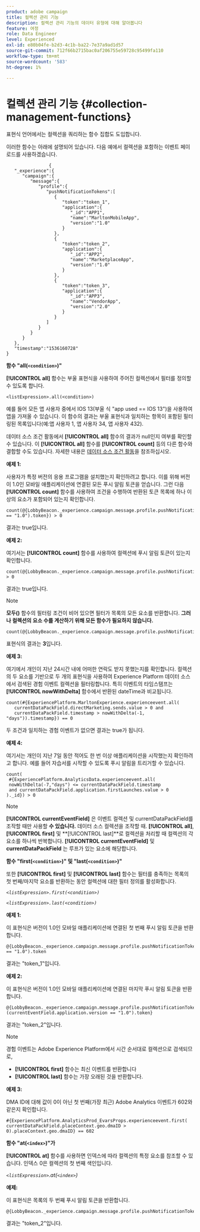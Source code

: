```yaml
---
product: adobe campaign
title: 컬렉션 관리 기능
description: 컬렉션 관리 기능의 데이터 유형에 대해 알아봅니다
feature: 여정
role: Data Engineer
level: Experienced
exl-id: e80b04fe-b2d3-4c1b-ba22-7e37a9ad1d57
source-git-commit: 712f66b2715bac0af206755e59728c95499fa110
workflow-type: tm+mt
source-wordcount: '583'
ht-degree: 1%

---
```


# 컬렉션 관리 기능 {#collection-management-functions}

표현식 언어에서는 컬렉션을 쿼리하는 함수 집합도 도입합니다.

이러한 함수는 아래에 설명되어 있습니다. 다음 예에서 컬렉션을 포함하는 이벤트 페이로드를 사용하겠습니다.

```
                { 
   "_experience":{ 
      "campaign":{ 
         "message":{ 
            "profile":{ 
               "pushNotificationTokens":[ 
                  { 
                     "token":"token_1",
                     "application":{ 
                        "_id":"APP1",
                        "name":"MarltonMobileApp",
                        "version":"1.0"
                     }
                  },
                  { 
                     "token":"token_2",
                     "application":{ 
                        "_id":"APP2",
                        "name":"MarketplaceApp",
                        "version":"1.0"
                     }
                  },
                  { 
                     "token":"token_3",
                     "application":{ 
                        "_id":"APP3",
                        "name":"VendorApp",
                        "version":"2.0"
                     }
                  }
               ]
            }
         }
      }
   },
   "timestamp":"1536160728"
}
```

**함수 &quot;all(`<condition>`)&quot;**

**[!UICONTROL all]** 함수는 부울 표현식을 사용하여 주어진 컬렉션에서 필터를 정의할 수 있도록 합니다.

```
<listExpression>.all(<condition>)
```

예를 들어 모든 앱 사용자 중에서 IOS 13(부울 식 &quot;app used == IOS 13&quot;)을 사용하여 앱을 가져올 수 있습니다. 이 함수의 결과는 부울 표현식과 일치하는 항목이 포함된 필터링된 목록입니다(예:앱 사용자 1, 앱 사용자 34, 앱 사용자 432).

데이터 소스 조건 활동에서 **[!UICONTROL all]** 함수의 결과가 null인지 여부를 확인할 수 있습니다. 이 **[!UICONTROL all]** 함수를 **[!UICONTROL count]** 등의 다른 함수와 결합할 수도 있습니다. 자세한 내용은 [데이터 소스 조건 활동](../building-journeys/condition-activity.md#data_source_condition)을 참조하십시오.

**예제 1:**

사용자가 특정 버전의 응용 프로그램을 설치했는지 확인하려고 합니다. 이를 위해 버전이 1.0인 모바일 애플리케이션에 연결된 모든 푸시 알림 토큰을 얻습니다. 그런 다음 **[!UICONTROL count]** 함수를 사용하여 조건을 수행하여 반환된 토큰 목록에 하나 이상의 요소가 포함되어 있는지 확인합니다.

```
count(@{LobbyBeacon._experience.campaign.message.profile.pushNotificationTokens.all(currentEventField.application.version == "1.0").token}) > 0
```

결과는 true입니다.

**예제 2:**

여기서는 **[!UICONTROL count]** 함수를 사용하여 컬렉션에 푸시 알림 토큰이 있는지 확인합니다.

```
count(@{LobbyBeacon._experience.campaign.message.profile.pushNotificationTokens.all().token}) > 0
```

결과는 true입니다.

<!--Alternatively, you can check if there is no token in the collection:

   ```
   count(@{LobbyBeacon._experience.campaign.message.profile.pushNotificationTokens.all().token}) == 0
   ```

The result will be false.

Here we use the count function in a condition to count the number of push notification tokens in the event.

`count(@{LobbyBeacon._experience.campaign.message.profile.pushNotificationTokens.all().token})`

The result is true.

Note that when the condition in the **all()** function is empty, the filter will return all the elements in the list. Hence, the expression above is equivalent to:

`count(@{LobbyBeacon._experience.campaign.message.profile.pushNotificationTokens.application.name})`

In both cases, the result of the expression is **3**.

A query of experience events recorded on the Adobe Experience Platform may or may not include the current event that triggered the current Journey. This will depend on the relative processing time with which [!DNL Journey Orchestration] sees an event and started evaluating conditions, versus the time it takes for that event to be ingested into the Adobe Experience Platform. For example, when using the .all() syntax to query experience events from the Adobe Experience Platform, we recommend enforcing the exclusion of the current event (by requiring an
earlier timestamp) in order to only consider prior events.-->

>[!NOTE]
>
>**모두()** 함수의 필터링 조건이 비어 있으면 필터가 목록의 모든 요소를 반환합니다. **그러나 컬렉션의 요소 수를 계산하기 위해 모든 함수가 필요하지 않습니다.**


```
count(@{LobbyBeacon._experience.campaign.message.profile.pushNotificationTokens.token})
```

표현식의 결과는 **3**&#x200B;입니다.

**예제 3:**

여기에서 개인이 지난 24시간 내에 어떠한 연락도 받지 못했는지를 확인합니다. 컬렉션의 두 요소를 기반으로 두 개의 표현식을 사용하여 Experience Platform 데이터 소스에서 검색된 경험 이벤트 컬렉션을 필터링합니다. 특히 이벤트의 타임스탬프는 **[!UICONTROL nowWithDelta]** 함수에서 반환된 dateTime과 비교됩니다.

```
count(#{ExperiencePlatform.MarltonExperience.experienceevent.all(
   currentDataPackField.directMarketing.sends.value > 0 and
   currentDataPackField.timestamp > nowWithDelta(-1, "days")).timestamp}) == 0
```

두 조건과 일치하는 경험 이벤트가 없으면 결과는 true가 됩니다.

**예제 4:**

여기서는 개인이 지난 7일 동안 적어도 한 번 이상 애플리케이션을 시작했는지 확인하려고 합니다. 예를 들어 자습서를 시작할 수 있도록 푸시 알림을 트리거할 수 있습니다.

```
count(
 #{ExperiencePlatform.AnalyticsData.experienceevent.all(
 nowWithDelta(-7,"days") <= currentDataPackField.timestamp
 and currentDataPackField.application.firstLaunches.value > 0
)._id}) > 0
```

<!--**"All + Count" example 4:** here we use the count function in a boolean expression to see if there is push notification tokens in the collection.

`count(@{LobbyBeacon._experience.campaign.message.profile.pushNotificationTokens.all().application.name}) > 0`

The result will be:

`true`

Alternatively, you can check if there is NO token in the collection:

`count(@{LobbyBeacon._experience.campaign.message.profile.pushNotificationTokens.all().application.name}) =0`

The result will be:

`false`-->

>[!NOTE]
>
>**[!UICONTROL currentEventField]** 은 이벤트 컬렉션 및 currentDataPackField를 조작할 때만 사용할  **수 있습니다.**
>데이터 소스 컬렉션을 조작할 때. **[!UICONTROL all]**, **[!UICONTROL first]** 및 **[!UICONTROL last]**로 컬렉션을 처리할 때
>컬렉션의 각 요소를 하나씩 반복합니다. **[!UICONTROL currentEventField]** 및  **currentDataPackField**
>는 루프가 있는 요소에 해당합니다.

**함수 &quot;first(`<condition>`)&quot; 및 &quot;last(`<condition>`)&quot;**

또한 **[!UICONTROL first]** 및 **[!UICONTROL last]** 함수는 필터를 충족하는 목록의 첫 번째/마지막 요소를 반환하는 동안 컬렉션에 대한 필터 정의를 활성화합니다.

_`<listExpression>.first(<condition>)`_

_`<listExpression>.last(<condition>)`_

**예제 1:**

이 표현식은 버전이 1.0인 모바일 애플리케이션에 연결된 첫 번째 푸시 알림 토큰을 반환합니다.

```
@{LobbyBeacon._experience.campaign.message.profile.pushNotificationTokens.first(currentEventField.application.version == "1.0").token
```

결과는 &quot;token_1&quot;입니다.

**예제 2:**

이 표현식은 버전이 1.0인 모바일 애플리케이션에 연결된 마지막 푸시 알림 토큰을 반환합니다.

```
@{LobbyBeacon._experience.campaign.message.profile.pushNotificationTokens.last&#8203;(currentEventField.application.version == "1.0").token}
```

결과는 &quot;token_2&quot;입니다.

>[!NOTE]
>
>경험 이벤트는 Adobe Experience Platform에서 시간 순서대로 컬렉션으로 검색되므로,
>* **[!UICONTROL first]** 함수는 최신 이벤트를 반환합니다
>* **[!UICONTROL last]** 함수는 가장 오래된 것을 반환합니다.


**예제 3:**

DMA ID에 대해 값이 0이 아닌 첫 번째(가장 최근) Adobe Analytics 이벤트가 602와 같은지 확인합니다.

```
#{ExperiencePlatform.AnalyticsProd_EvarsProps.experienceevent.first(
currentDataPackField.placeContext.geo.dmaID > 0).placeContext.geo.dmaID} == 602
```

**함수 &quot;at(`<index>`)&quot;가**

**[!UICONTROL at]** 함수를 사용하면 인덱스에 따라 컬렉션의 특정 요소를 참조할 수 있습니다.
인덱스 0은 컬렉션의 첫 번째 색인입니다.

_`<listExpression>`.at(`<index>`)_

**예제:**

이 표현식은 목록의 두 번째 푸시 알림 토큰을 반환합니다.

```
@{LobbyBeacon._experience.campaign.message.profile.pushNotificationTokens.at(1).token}
```

결과는 &quot;token_2&quot;입니다.
